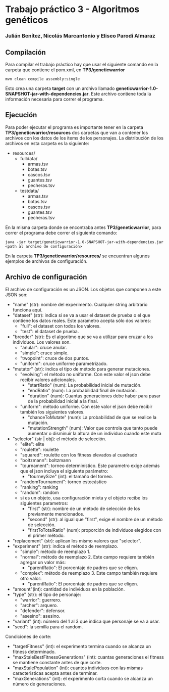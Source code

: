# Trabajo práctico 3 - Algoritmos genéticos

### Julián Benítez, Nicolás Marcantonio y Eliseo Parodi Almaraz

## Compilación

Para compilar el trabajo práctico hay que usar el siguiente comando en la carpeta que contiene el pom.xml, en 
**TP3/geneticwarrior**

```
mvn clean compile assembly:single
```

Esto crea una carpeta **target** con un archivo llamado **geneticwarrior-1.0-SNAPSHOT-jar-with-dependencies.jar**.
Este archivo contiene toda la información necesaria para correr el programa.

## Ejecución

Para poder ejecutar el programa es importante tener en la carpeta **TP3/geneticwarrior/resources** dos carpetas que van 
a contener los archivos con los datos de los ítems de los personajes. La distribución de los archivos en esta carpeta
es la siguiente:

* resources/
    * fulldata/
        * armas.tsv
        * botas.tsv
        * cascos.tsv
        * guantes.tsv
        * pecheras.tsv
    * testdata/
        * armas.tsv
        * botas.tsv
        * cascos.tsv
        * guantes.tsv
        * pecheras.tsv

En la misma carpeta donde se encontraba antes **TP3/geneticwarrior**, para correr el programa debe correr el siguiente
comando:

```
java -jar target/geneticwarrior-1.0-SNAPSHOT-jar-with-dependencies.jar <path al archivo de configuración>
```

En la carpeta **TP3/geneticwarrior/resources/** se encuentran algunos ejemplos de archivos de configuración.

## Archivo de configuración

El archivo de configuración es un JSON. Los objetos que componen a este JSON son:

* "name" (str): nombre del experimento. Cualquier string arbitrario funciona aquí.
* "dataset" (str): indica si se va a usar el dataset de prueba o el que contiene los datos reales. Este parametro acepta
 sólo dos valores:
    * "full": el dataset con todos los valores.
    * "test": el dataset de prueba.
* "breeder" (str): Es el algoritmo que se va a utilizar para cruzar a los individuos. Los valores son.
    * "anular": cruce anular.
    * "simple": cruce simple.
    * "twopoint": cruce de dos puntos.
    * "uniform": cruce uniforme parametrizado.
* "mutator" (str): indica el tipo de método para generar mutaciones.
    * "evolving": el método no uniforme. Con este valor el json debe recibir valores adicionales.
        * "startRatio" (num): La probabilidad inicial de mutación.
        * "endRatio" (num): La probabilidad final de mutación.
        * "duration" (num): Cuantas generaciones debe haber para pasar de la probabilidad inicial a la final.
    * "uniform": método uniforme. Con este valor el json debe recibir también los siguientes valores.
        * "chanceToMutate" (num): La probabilidad de que se realice la mutación.
        * "mutationStrength" (num): Valor que controla que tanto puede aumentar o disminuir la altura de un individuo 
        cuando este muta
* "selector" (str | obj): el método de selección.
    * "elite": elite
    * "roulette": roulette
    * "squared": roulette con los fitness elevados al cuadrado
    * "boltzmann": boltzmann
    * "tournament": torneo determinístico. Este parametro exige además que el json incluya el siguiente parámetro:
        * "tourneySize" (int): el tamaño del torneo.
    * "randomTournament": torneo estocástico
    * "ranking": ranking
    * "random": random
    * si es un objeto, usa configuración mixta y el objeto recibe los siguientes parametros:
        * "first" (str): nombre de un método de selección de los previamente mencionados.
        * "second" (str): al igual que "first", exige el nombre de un método de selección.
        * "firstToTotalRatio" (num): proporción de individuos elegidos con el primer método. 
* "replacement" (str): aplican los mismo valores que "selector".
* "experiment" (str): indica el método de reemplazo.
    * "simple": método de reemplazo 1.
    * "normal": método de reemplazo 2. Este campo requiere también agregar un valor más:
        * "parentRatio": El porcentaje de padres que se eligen.
    * "complex": método de reemplazo 3. Este campo también requiere otro valor:
        * "parentRatio": El porcentaje de padres que se eligen.
* "amount"(int): cantidad de individuos en la población.
* "type" (str): el tipo de personaje:
    * "warrior": guerrero.
    * "archer": arquero.
    * "defender": defensor.
    * "asesino": asesino.
* "variant" (int): número del 1 al 3 que indica que personaje se va a usar.
* "seed": la semilla para el random.

Condiciones de corte:

* "targetFitness" (int): el experimento termina cuando se alcanza un fitness determinado.
* "maxStaleBestFitnessGenerations" (int): cuantas generaciones el fitness se mantiene constante antes de que corte.
* "maxStalePopulation" (int): cuantos individuos con las mismas caracteristicas acepta antes de terminar.
* "maxGenerations" (int): el experimento corta cuando se alcanza un número de generaciones.